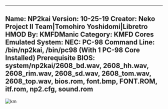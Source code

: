 -----------------------
Name: NP2kai
Version: 10-25-19
Creator: Neko Project II Team|Tomohiro Yoshidomi|Libretro
HMOD By: KMFDManic
Category: KMFD Cores
Emulated System: NEC: PC-98
Command Line: /bin/np2kai, /bin/pc98 (With 1 PC-98 Core Installed)
Prerequisite BIOS: system/np2kai/2608_bd.wav, 2608_hh.wav, 2608_rim.wav, 2608_sd.wav, 2608_tom.wav, 2608_top.wav, bios.rom, font.bmp, FONT.ROM, itf.rom, np2.cfg, sound.rom
-----------------------
![km](https://i.imgur.com/ZzJlHG5.png)
